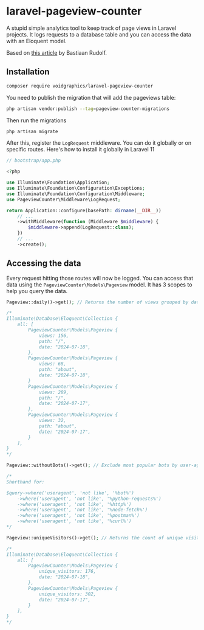 # laravel-pageview-counter

A stupid simple analytics tool to keep track of page views in Laravel projects. It logs requests to a database table and you can access the data with an Eloquent model.

Based on [this article](https://medium.com/@bastiaanrudolf/a-rudimental-approach-to-web-analytics-with-laravel-818296a70cd0) by Bastiaan Rudolf.

## Installation

```bash
composer require voidgraphics/laravel-pageview-counter
```

You need to publish the migration that will add the pageviews table: 

```bash
php artisan vendor:publish --tag=pageview-counter-migrations
```

Then run the migrations

```bash
php artisan migrate
```

After this, register the `LogRequest` middleware. You can do it globally or on specific routes. Here's how to install it globally in Laravel 11

```php
// bootstrap/app.php

<?php

use Illuminate\Foundation\Application;
use Illuminate\Foundation\Configuration\Exceptions;
use Illuminate\Foundation\Configuration\Middleware;
use PageviewCounter\Middleware\LogRequest;

return Application::configure(basePath: dirname(__DIR__))
    // ...
    ->withMiddleware(function (Middleware $middleware) {
        $middleware->append(LogRequest::class);
    })
    // ...
    ->create();
```

## Accessing the data

Every request hitting those routes will now be logged. You can access that data using the `PageviewCounter\Models\Pageview` model. It has 3 scopes to help you query the data.

```php
Pageview::daily()->get(); // Returns the number of views grouped by date and path.

/*
Illuminate\Database\Eloquent\Collection {
    all: [
        PageviewCounter\Models\Pageview {
            views: 156,
            path: "/",
            date: "2024-07-18",
        },
        PageviewCounter\Models\Pageview {
            views: 68,
            path: "about",
            date: "2024-07-18",
        }
        PageviewCounter\Models\Pageview {
            views: 289,
            path: "/",
            date: "2024-07-17",
        },
        PageviewCounter\Models\Pageview {
            views: 32,
            path: "about",
            date: "2024-07-17",
        }
    ],
}
*/
```

```php
Pageview::withoutBots()->get(); // Exclude most popular bots by user-agent

/*
Shorthand for: 

$query->where('useragent', 'not like', '%bot%')
    ->where('useragent', 'not like', '%python-requests%')
    ->where('useragent', 'not like', '%http%')
    ->where('useragent', 'not like', '%node-fetch%')
    ->where('useragent', 'not like', '%postman%')
    ->where('useragent', 'not like', '%curl%')
*/
```

```php
Pageview::uniqueVisitors()->get(); // Returns the count of unique visitors, grouped by date

/*
Illuminate\Database\Eloquent\Collection {
    all: [
        PageviewCounter\Models\Pageview {
            unique_visitors: 176,
            date: "2024-07-18",
        },
        PageviewCounter\Models\Pageview {
            unique_visitors: 302,
            date: "2024-07-17",
        }
    ],
}
*/
```